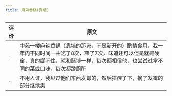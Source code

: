 ```yaml
---
title: 麻辣香锅(靠墙)
---
```

|评价|原文|
|--|--|
|-|中苑一楼麻辣香锅（靠墙的那家，不是新开的）酌情食用，我一年内不同时间一共吃了8次，窜了7次，味道还可以但是就是硬窜，真的绷不住，就和赌博一样，每次都相信他，也尝试过拿不同的菜或口味，每次都蹲厕所|
|-|不用人证，我见过他们东西发霉的，然后提醒了下，摘了发霉的部分继续卖|
